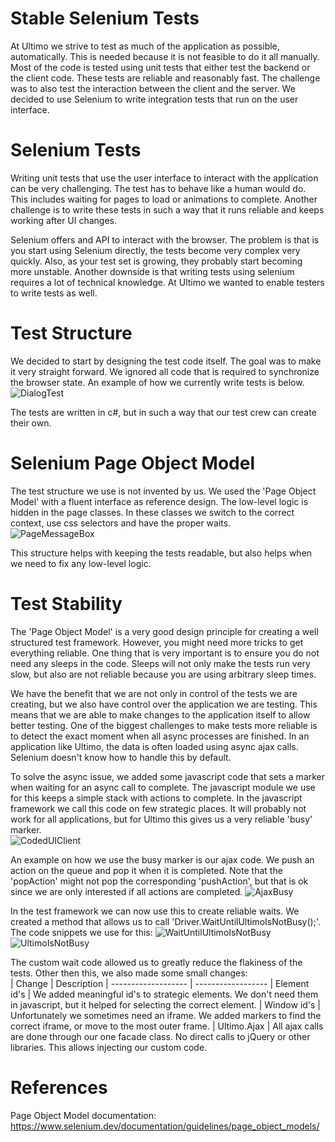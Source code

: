 # Stable Selenium Tests

At Ultimo we strive to test as much of the application as possible, automatically. This is needed because it is not feasible to do it all manually. Most of the code is tested using unit tests that either test the backend or the client code. These tests are reliable and reasonably fast.
The challenge was to also test the interaction between the client and the server. We decided to use Selenium to write integration tests that run on the user interface.

# Selenium Tests

Writing unit tests that use the user interface to interact with the application can be very challenging. The test has to behave like a human would do. This includes waiting for pages to load or animations to complete. Another challenge is to write these tests in such a way that it runs reliable and keeps working after UI changes.

Selenium offers and API to interact with the browser. The problem is that is you start using Selenium directly, the tests become very complex very quickly. Also, as your test set is growing, they probably start becoming more unstable. Another downside is that writing tests using selenium requires a lot of technical knowledge. At Ultimo we wanted to enable testers to write tests as well.

# Test Structure

We decided to start by designing the test code itself. The goal was to make it very straight forward. We ignored all code that is required to synchronize the browser state. An example of how we currently write tests is below.  
![DialogTest](DialogTest.png)

The tests are written in c#, but in such a way that our test crew can create their own.

# Selenium Page Object Model

The test structure we use is not invented by us. We used the 'Page Object Model' with a fluent interface as reference design. The low-level logic is hidden in the page classes. In these classes we switch to the correct context, use css selectors and have the proper waits.  
![PageMessageBox](PageMessageBox.png)

This structure helps with keeping the tests readable, but also helps when we need to fix any low-level logic.

# Test Stability

The 'Page Object Model' is a very good design principle for creating a well structured test framework. However, you might need more tricks to get everything reliable. One thing that is very important is to ensure you do not need any sleeps in the code. Sleeps will not only make the tests run very slow, but also are not reliable because you are using arbitrary sleep times.

We have the benefit that we are not only in control of the tests we are creating, but we also have control over the application we are testing. This means that we are able to make changes to the application itself to allow better testing. One of the biggest challenges to make tests more reliable is to detect the exact moment when all async processes are finished. In an application like Ultimo, the data is often loaded using async ajax calls. Selenium doesn't know how to handle this by default.

To solve the async issue, we added some javascript code that sets a marker when waiting for an async call to complete. The javascript module we use for this keeps a simple stack with actions to complete. In the javascript framework we call this code on few strategic places. It will probably not work for all applications, but for Ultimo this gives us a very reliable 'busy' marker.  
![CodedUIClient](CodedUIClient.png)

An example on how we use the busy marker is our ajax code. We push an action on the queue and pop it when it is completed. Note that the 'popAction' might not pop the corresponding 'pushAction', but that is ok since we are only interested if all actions are completed.
![AjaxBusy](AjaxBusy.png)

In the test framework we can now use this to create reliable waits. We created a method that allows us to call 'Driver.WaitUntilUltimoIsNotBusy();'. The code snippets we use for this:
![WaitUntilUltimoIsNotBusy](WaitUntilUltimoIsNotBusy.png)  
![UltimoIsNotBusy](UltimoIsNotBusy.png)

The custom wait code allowed us to greatly reduce the flakiness of the tests. Other then this, we also made some small changes:  
| Change              | Description
| ------------------- | ------------------ 
| Element id's        | We added meaningful id's to strategic elements. We don't need them in javascript, but it helped for selecting the correct element.
| Window id's         | Unfortunately we sometimes need an iframe. We added markers to find the correct iframe, or move to the most outer frame.
| Ultimo.Ajax         | All ajax calls are done through our one facade class. No direct calls to jQuery or other libraries. This allows injecting our custom code.

# References

Page Object Model documentation:  
https://www.selenium.dev/documentation/guidelines/page_object_models/
